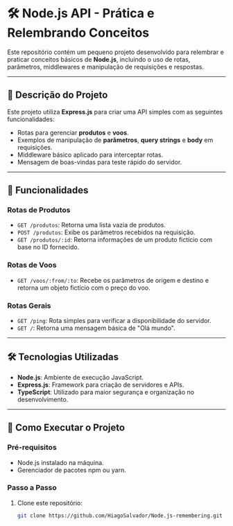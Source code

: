 # 🛠️ Node.js API - Prática e Relembrando Conceitos

Este repositório contém um pequeno projeto desenvolvido para relembrar e praticar conceitos básicos de **Node.js**, incluindo o uso de rotas, parâmetros, middlewares e manipulação de requisições e respostas.

---

## 📄 Descrição do Projeto

Este projeto utiliza **Express.js** para criar uma API simples com as seguintes funcionalidades:

- Rotas para gerenciar **produtos** e **voos**.
- Exemplos de manipulação de **parâmetros**, **query strings** e **body** em requisições.
- Middleware básico aplicado para interceptar rotas.
- Mensagem de boas-vindas para teste rápido do servidor.

---

## 🌟 Funcionalidades

### Rotas de Produtos

- `GET /produtos`: Retorna uma lista vazia de produtos.
- `POST /produtos`: Exibe os parâmetros recebidos na requisição.
- `GET /produtos/:id`: Retorna informações de um produto fictício com base no ID fornecido.

### Rotas de Voos

- `GET /voos/:from/:to`: Recebe os parâmetros de origem e destino e retorna um objeto fictício com o preço do voo.

### Rotas Gerais

- `GET /ping`: Rota simples para verificar a disponibilidade do servidor.
- `GET /`: Retorna uma mensagem básica de "Olá mundo".

---

## 🛠️ Tecnologias Utilizadas

- **Node.js**: Ambiente de execução JavaScript.
- **Express.js**: Framework para criação de servidores e APIs.
- **TypeScript**: Utilizado para maior segurança e organização no desenvolvimento.

---

## 🚀 Como Executar o Projeto

### Pré-requisitos

- Node.js instalado na máquina.
- Gerenciador de pacotes npm ou yarn.

### Passo a Passo

1. Clone este repositório:
   ```bash
   git clone https://github.com/HiagoSalvador/Node.js-remembering.git
